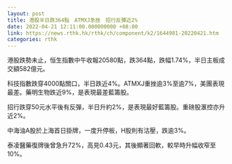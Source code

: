 ```yaml
---
layout: post
title: 港股半日跌364點　ATMXJ急挫　招行反彈近2%
date: 2022-04-21 12:11:00.000000000 +08:00
link: https://news.rthk.hk/rthk/ch/component/k2/1644981-20220421.htm
categories: rthk
---
```


港股跌勢未止，恒生指數中午收報20580點，跌364點，跌幅1.74%，半日主板成交額582億元。

科技指數跌穿4000點關口，半日跌近4%。ATMXJ重挫逾3%至逾7%，美團表現最差。藥明生物跌近9%，是表現最差藍籌股。

招行跌穿50元水平後有反彈，半日升約2%，是表現最好藍籌股。重磅股滙控亦升近2%。

中海油A股於上海首日掛牌，一度升停板，H股則有沽壓，跌逾3%。

泰凌醫藥復牌後曾急升72%，高見0.43元，其後顯著回軟，較早時升幅收窄至10%。
